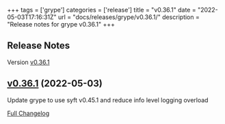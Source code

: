 +++
tags = ['grype']
categories = ['release']
title = "v0.36.1"
date = "2022-05-03T17:16:31Z"
url = "docs/releases/grype/v0.36.1/"
description = "Release notes for grype v0.36.1"
+++

## Release Notes

Version [v0.36.1](https://github.com/anchore/grype/releases/tag/v0.36.1)

## [v0.36.1](https://github.com/anchore/grype/tree/v0.36.1) (2022-05-03)
Update grype to use syft v0.45.1 and reduce info level logging overload

[Full Changelog](https://github.com/anchore/grype/compare/v0.36.0...v0.36.1)
